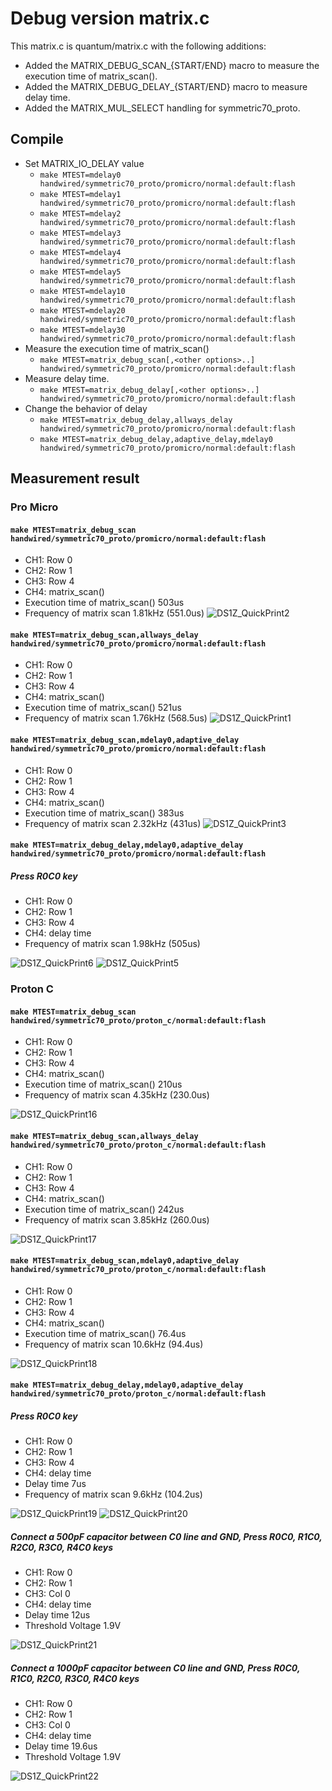 # Debug version matrix.c

This matrix.c is quantum/matrix.c with the following additions:

* Added the MATRIX_DEBUG_SCAN_{START/END} macro to measure the execution time of matrix_scan().
* Added the MATRIX_DEBUG_DELAY_{START/END} macro to measure delay time.
* Added the MATRIX_MUL_SELECT handling for symmetric70_proto.

## Compile

* Set MATRIX_IO_DELAY value
  * `make MTEST=mdelay0 handwired/symmetric70_proto/promicro/normal:default:flash`
  * `make MTEST=mdelay1 handwired/symmetric70_proto/promicro/normal:default:flash`
  * `make MTEST=mdelay2 handwired/symmetric70_proto/promicro/normal:default:flash`
  * `make MTEST=mdelay3 handwired/symmetric70_proto/promicro/normal:default:flash`
  * `make MTEST=mdelay4 handwired/symmetric70_proto/promicro/normal:default:flash`
  * `make MTEST=mdelay5 handwired/symmetric70_proto/promicro/normal:default:flash`
  * `make MTEST=mdelay10 handwired/symmetric70_proto/promicro/normal:default:flash`
  * `make MTEST=mdelay20 handwired/symmetric70_proto/promicro/normal:default:flash`
  * `make MTEST=mdelay30 handwired/symmetric70_proto/promicro/normal:default:flash`
* Measure the execution time of matrix_scan()
  * `make MTEST=matrix_debug_scan[,<other options>..] handwired/symmetric70_proto/promicro/normal:default:flash`
* Measure delay time.
  * `make MTEST=matrix_debug_delay[,<other options>..] handwired/symmetric70_proto/promicro/normal:default:flash`
* Change the behavior of delay
  * `make MTEST=matrix_debug_delay,allways_delay handwired/symmetric70_proto/promicro/normal:default:flash`
  * `make MTEST=matrix_debug_delay,adaptive_delay,mdelay0 handwired/symmetric70_proto/promicro/normal:default:flash`

## Measurement result
### Pro Micro
#### `make MTEST=matrix_debug_scan handwired/symmetric70_proto/promicro/normal:default:flash`
 - CH1: Row 0
 - CH2: Row 1
 - CH3: Row 4
 - CH4: matrix_scan()
 - Execution time of matrix_scan()  503us
 - Frequency of matrix scan 1.81kHz (551.0us)
 ![DS1Z_QuickPrint2](https://user-images.githubusercontent.com/2170248/115994477-0ba64400-a612-11eb-98ba-b8cc362f26ac.png)

#### `make MTEST=matrix_debug_scan,allways_delay handwired/symmetric70_proto/promicro/normal:default:flash`
 - CH1: Row 0
 - CH2: Row 1
 - CH3: Row 4
 - CH4: matrix_scan()
 - Execution time of matrix_scan()  521us
 - Frequency of matrix scan 1.76kHz (568.5us)
 ![DS1Z_QuickPrint1](https://user-images.githubusercontent.com/2170248/115994488-1660d900-a612-11eb-83b1-cd820607db03.png)

#### `make MTEST=matrix_debug_scan,mdelay0,adaptive_delay handwired/symmetric70_proto/promicro/normal:default:flash`
 - CH1: Row 0
 - CH2: Row 1
 - CH3: Row 4
 - CH4: matrix_scan()
 - Execution time of matrix_scan()  383us
 - Frequency of matrix scan 2.32kHz (431us)
 ![DS1Z_QuickPrint3](https://user-images.githubusercontent.com/2170248/115994939-034f0880-a614-11eb-861f-b83a31efa51a.png)

#### `make MTEST=matrix_debug_delay,mdelay0,adaptive_delay handwired/symmetric70_proto/promicro/normal:default:flash`
##### Press R0C0 key
 - CH1: Row 0
 - CH2: Row 1
 - CH3: Row 4
 - CH4: delay time
 - Frequency of matrix scan 1.98kHz (505us)

![DS1Z_QuickPrint6](https://user-images.githubusercontent.com/2170248/115995982-7ce8f580-a618-11eb-870c-a043747d1288.png)
![DS1Z_QuickPrint5](https://user-images.githubusercontent.com/2170248/115995533-98eb9780-a616-11eb-8270-c1f145576b88.png)

### Proton C
#### `make MTEST=matrix_debug_scan handwired/symmetric70_proto/proton_c/normal:default:flash`
 - CH1: Row 0
 - CH2: Row 1
 - CH3: Row 4
 - CH4: matrix_scan()
 - Execution time of matrix_scan()  210us
 - Frequency of matrix scan 4.35kHz (230.0us)

![DS1Z_QuickPrint16](https://user-images.githubusercontent.com/2170248/116131295-2ad2cd80-a707-11eb-8d0a-6f7912456e03.png)

#### `make MTEST=matrix_debug_scan,allways_delay handwired/symmetric70_proto/proton_c/normal:default:flash`
 - CH1: Row 0
 - CH2: Row 1
 - CH3: Row 4
 - CH4: matrix_scan()
 - Execution time of matrix_scan()  242us
 - Frequency of matrix scan 3.85kHz (260.0us)

![DS1Z_QuickPrint17](https://user-images.githubusercontent.com/2170248/116131308-31f9db80-a707-11eb-8db7-d1960fa7b068.png)

#### `make MTEST=matrix_debug_scan,mdelay0,adaptive_delay handwired/symmetric70_proto/proton_c/normal:default:flash`
 - CH1: Row 0
 - CH2: Row 1
 - CH3: Row 4
 - CH4: matrix_scan()
 - Execution time of matrix_scan()  76.4us
 - Frequency of matrix scan 10.6kHz (94.4us)

![DS1Z_QuickPrint18](https://user-images.githubusercontent.com/2170248/116131369-44741500-a707-11eb-9c74-fa39d9e80947.png)

#### `make MTEST=matrix_debug_delay,mdelay0,adaptive_delay handwired/symmetric70_proto/proton_c/normal:default:flash`

##### Press R0C0 key
 - CH1: Row 0
 - CH2: Row 1
 - CH3: Row 4
 - CH4: delay time
 - Delay time 7us
 - Frequency of matrix scan 9.6kHz (104.2us)

![DS1Z_QuickPrint19](https://user-images.githubusercontent.com/2170248/116131414-55bd2180-a707-11eb-9cb4-29ee25407c3b.png)
![DS1Z_QuickPrint20](https://user-images.githubusercontent.com/2170248/116131443-5ce42f80-a707-11eb-847f-932949a7ddc3.png)

##### Connect a 500pF capacitor between C0 line and GND, Press R0C0, R1C0, R2C0,  R3C0,  R4C0 keys
 - CH1: Row 0
 - CH2: Row 1
 - CH3: Col 0
 - CH4: delay time
 - Delay time 12us
 - Threshold Voltage 1.9V

![DS1Z_QuickPrint21](https://user-images.githubusercontent.com/2170248/116131494-6c637880-a707-11eb-8efd-2088a6091892.png)

##### Connect a 1000pF capacitor between C0 line and GND, Press R0C0, R1C0, R2C0,  R3C0,  R4C0 keys
 - CH1: Row 0
 - CH2: Row 1
 - CH3: Col 0
 - CH4: delay time
 - Delay time 19.6us
 - Threshold Voltage 1.9V

![DS1Z_QuickPrint22](https://user-images.githubusercontent.com/2170248/116131520-74231d00-a707-11eb-9812-ef6a38f99feb.png)
